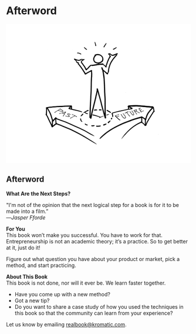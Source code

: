 # Afterword

![](../.gitbook/assets/illustration-afterword.png)

## Afterword

**What Are the Next Steps?**

"I'm not of the opinion that the next logical step for a book is for it to be made into a film.”  
—_Jasper Fforde_

**For You**  
This book won’t make you successful. You have to work for that. Entrepreneurship is not an academic theory; it’s a practice. So to get better at it, just do it!

Figure out what question you have about your product or market, pick a method, and start practicing.

**About This Book**  
This book is not done, nor will it ever be. We learn faster together.

* Have you come up with a new method?
* Got a new tip?
* Do you want to share a case study of how you used the techniques in this book so that the community can learn from your experience?

Let us know by emailing [realbook@kromatic.com](mailto:realbook@kromatic.com).

